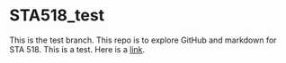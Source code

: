 # STA518_test
This is the test branch.
This repo is to explore GitHub and markdown for STA 518. This is a test. Here is a [link](https://www.gvsu.edu/).
